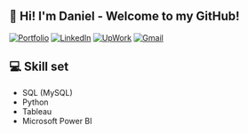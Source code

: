 ## 👋 Hi! I'm Daniel - Welcome to my GitHub!

[![Portfolio](https://img.shields.io/badge/Portfolio-FFFFFF?style=for-the-badge&logo=github&logoColor=000000)](https://github.com/dzrela/Portfolio)
[![LinkedIn](https://img.shields.io/badge/Linkedin-0762C8?style=for-the-badge&logo=linkedin&logoColor=FFFFFF)](https://www.linkedin.com/in/dzrela/)
[![UpWork](https://img.shields.io/badge/Upwork-37A000?style=for-the-badge&logo=upwork&logoColor=FFFFFF)](https://www.upwork.com/freelancers/~0138c4fb2314984607)
[![Gmail](https://img.shields.io/badge/Gmail-c71610?style=for-the-badge&logo=gmail&logoColor=FFFFFF)](mailto:dzrela@gmail.com)

## 💻 Skill set
* SQL (MySQL)
* Python
* Tableau
* Microsoft Power BI


<!--
**dzrela/dzrela** is a ✨ _special_ ✨ repository because its `README.md` (this file) appears on your GitHub profile.

Here are some ideas to get you started:

- 🔭 I’m currently working on ...
- 🌱 I’m currently learning ...
- 👯 I’m looking to collaborate on ...
- 🤔 I’m looking for help with ...
- 💬 Ask me about ...
- 📫 How to reach me: ...
- 😄 Pronouns: ...
- ⚡ Fun fact: ...
-->
